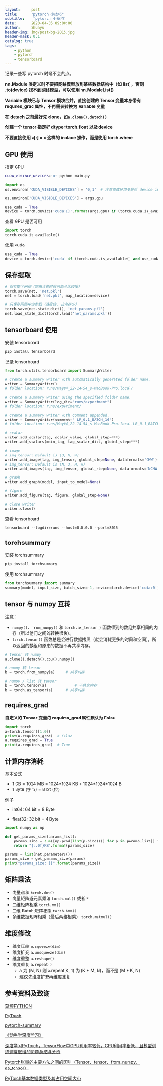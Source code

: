 ```yaml
---
layout:     post
title:      "pytorch 小技巧"
subtitle:    "pytorch 小技巧"
date:       2020-04-05 09:00:00
author:     Shunyu
header-img: img/post-bg-2015.jpg
header-mask: 0.1
catalog: true
tags:
    - python
    - pytorch
    - tensorboard
---
```




记录一些写 pytorch 时候不会的点。

**nn.Module 类定义时不要把网络模型放到某些数据结构中（如 list），否则 .to(device) 找不到网络模型，可以使用 nn.ModuleList()**

**Variable 模块已与 Tensor 模块合并，直接创建的 Tensor 变量本身带有 requires_grad 属性，不再需要转换为 Variable 变量**

**在 detach 之前最好先 clone，如`a.clone().detach()`**

**创建一个 tensor 指定好 dtype=torch.float 以及 device**

**不要直接使用 a[:] = x 这样的 inplace 操作，而是使用 torch.where**





## GPU 使用

指定 GPU

```bash
CUDA_VISIBLE_DEVICES="0" python main.py
```



```python
import os
os.environ['CUDA_VISIBLE_DEVICES'] = '0,1'  # 注意修改环境变量后 device index 可能会发生变化

os.environ['CUDA_VISIBLE_DEVICES'] = args.gpu

use_cuda = True
device = torch.device('cuda:{}'.format(args.gpu) if (torch.cuda.is_available() and use_cuda) else 'cpu')
```



查看 GPU 是否可用

```python
import torch
torch.cuda.is_available()
```



使用 cuda

```python
use_cuda = True
device = torch.device('cuda' if (torch.cuda.is_available() and use_cuda) else 'cpu')
```



## 保存提取

```python
# 保存整个网络（网络大的时候可能会比较慢）
torch.save(net, 'net.pkl')  
net = torch.load('net.pkl', map_location=device)

# 只保存网络中的参数（速度快, 占内存少）
torch.save(net.state_dict(), 'net_params.pkl')   
net.load_state_dict(torch.load('net_params.pkl'))
```



## tensorboard 使用

安装 tensorboard

```bash
pip install tensorboard
```



记录 tensorboard

```python
from torch.utils.tensorboard import SummaryWriter

# create a summary writer with automatically generated folder name.
writer = SummaryWriter()
# folder location: runs/May04_22-14-54_s-MacBook-Pro.local/

# create a summary writer using the specified folder name.
writer = SummaryWriter(log_dir="runs/experiment")
# folder location: runs/experiment/

# create a summary writer with comment appended.
writer = SummaryWriter(comment="-LR_0.1_BATCH_16")
# folder location: runs/May04_22-14-54_s-MacBook-Pro.local-LR_0.1_BATCH_16/

# scalar
writer.add_scalar(tag, scalar_value, global_step=***)
writer.add_scalars(main_tag, tag_scalar_dict, global_step=***)

# image
# img_tensor: Default is (3, H, W)
writer.add_image(tag, img_tensor, global_step=None, dataformats='CHW')
# img_tensor: Default is (N, 3, H, W)
writer.add_images(tag, img_tensor, global_step=None, dataformats='NCHW')

# graph
writer.add_graph(model, input_to_model=None)

# figure
writer.add_figure(tag, figure, global_step=None)

# close writer
writer.close()
```



查看 tensorboard

```
tensorboard --logdir=runs --host=0.0.0.0 --port=8025
```



## torchsummary

安装 torchsummary

``` bash
pip install torchsummary
```



使用 torchsummary

``` python
from torchsummary import summary
summary(model, input_size, batch_size=-1, device=torch.device('cuda:0'))
```



## tensor 与 numpy 互转

注意：

- `numpy()`、`from_numpy()` 和 `torch.as_tensor()` 函数得到的数组共享相同的内存（所以他们之间的转换很快）。
- `torch.tensor()` 函数总是会进行数据拷贝（就会消耗更多的时间和空间），所以返回的数组和原来的数据不再共享内存。

```python
# tensor 转 numpy
a.clone().detach().cpu().numpy()

# numpy 转 tensor
b = torch.from_numpy(a)		# 共享内存

# numpy / list 转 tensor
b = torch.tensor(a)				# 不共享内存
b = torch.as_tensor(a)		# 共享内存
```



## requires_grad

**自定义的 Tensor 变量的 requires_grad 属性默认为 False**

```python
import torch
a=torch.tensor([1.0])
print(a.requires_grad)  # False
a.requires_grad = True
print(a.requires_grad)  # True
```





## 计算内存消耗

基本公式

- 1 GB = 1024 MB = 1024\*1024 KB = 1024\*1024\*1024 B
- 1 Byte (字节) = 8 bit (位)

例子

- int64: 64 bit = 8 Byte

- float32: 32 bit = 4 Byte



``` python
import numpy as np

def get_params_size(params_list):
    params_size = sum([np.prod(list(p.size())) for p in params_list]) * 4 / 1024  # float32
    return "{:.0f}KB".format(params_size)

params = list(net.parameters())
params_size = get_params_size(params)
print("params_size: {}".format(params_size))
```



## 矩阵乘法

- 向量点积 `torch.dot()`
- 向量矩阵逐元素乘法 `torch.mul()` 或者 `*`
- 二维矩阵相乘 `torch.mm()`
- 三维 Batch 矩阵相乘 `torch.bmm()`
- 多维数据矩阵相乘（最后两维相乘） `torch.matmul()`



## 维度修改

- 维度压缩 `a.squeeze(dim)`
- 维度扩充 `a.unsqueeze(dim)`
- 维度重整  `a.reshape()`
- 维度重复  `a.repeat()`
  - a 为 (M, N) 则 a.repeat(K, 1) 为  (K * M, N)，而不是 (M * K, N)
  - 建议先维度扩充再维度重复




## 参考资料及致谢

[莫烦PYTHON](https://morvanzhou.github.io/)

[PyTorch](https://pytorch.org/)

[pytorch-summary](https://github.com/sksq96/pytorch-summary)

[《动手学深度学习》](http://zh.d2l.ai/) 

[深度学习PyTorch，TensorFlow中GPU利用率较低，CPU利用率很低，且模型训练速度很慢的问题总结与分析](https://blog.csdn.net/qq_32998593/article/details/92849585/)

[Pytorch张量的主要方法之间的区别（Tensor、tensor、from_numpy、as_tensor）](https://blog.csdn.net/qq_41251963/article/details/108362239)

[PyTorch基本数据类型及其占用空间大小](https://blog.csdn.net/zzq060143/article/details/89473973)